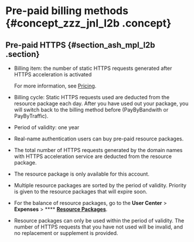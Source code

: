 # Pre-paid billing methods {#concept_zzz_jnl_l2b .concept}

## Pre-paid HTTPS {#section_ash_mpl_l2b .section}

-   Billing item: the number of static HTTPS requests generated after HTTPS acceleration is activated

    For more information, see [Pricing](https://www.alibabacloud.com/zh/product/cdn).

-   Billing cycle: Static HTTPS requests used are deducted from the resource package each day. After you have used out your package, you will switch back to the billing method before \(PayByBandwith or PayByTraffic\).
-   Period of validity: one year
-   Real-name authentication users can buy pre-paid resource packages.
-   The total number of HTTPS requests generated by the domain names with HTTPS acceleration service are deducted from the resource package.
-   The resource package is only available for this account.
-   Multiple resource packages are sorted by the period of validity. Priority is given to the resource packages that will expire soon.
-   For the balance of resource packages, go to the **User Center** \> **Expenses** \> **** [**Resource Packages**](http://expense.console.aliyun.com/#/flow/home).
-   Resource packages can only be used within the period of validity. The number of HTTPS requests that you have not used will be invalid, and no replacement or supplement is provided.

